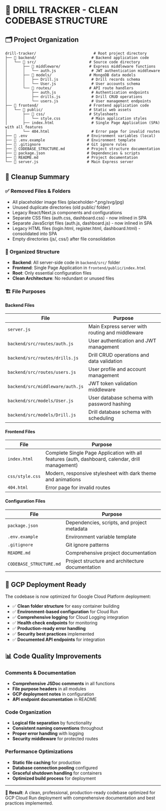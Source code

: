 # 📁 DRILL TRACKER - CLEAN CODEBASE STRUCTURE

## 🗂️ Project Organization

```
drill-tracker/                          # Root project directory
├── 📁 backend/                         # Backend application code
│   └── 📁 src/                        # Source code directory
│       ├── 📁 middleware/             # Express middleware functions
│       │   └── auth.js                # JWT authentication middleware
│       ├── 📁 models/                 # MongoDB data models
│       │   ├── Drill.js               # Drill records schema
│       │   └── User.js                # User accounts schema
│       └── 📁 routes/                 # API route handlers
│           ├── auth.js                # Authentication endpoints
│           ├── drills.js              # Drill CRUD operations
│           └── users.js               # User management endpoints
├── 📁 frontend/                       # Frontend application code
│   └── 📁 public/                     # Static web assets
│       ├── 📁 css/                    # Stylesheets
│       │   └── style.css              # Main application styles
│       ├── index.html                 # Single Page Application (SPA) with all features
│       └── 404.html                   # Error page for invalid routes
├── 📄 .env                           # Environment variables (local)
├── 📄 .env.example                   # Environment template
├── 📄 .gitignore                     # Git ignore rules
├── 📄 CODEBASE_STRUCTURE.md          # Project structure documentation
├── 📄 package.json                   # Dependencies & scripts
├── 📄 README.md                      # Project documentation
└── 📄 server.js                      # Main Express server
```

## 🧹 Cleanup Summary

### ✅ Removed Files & Folders
- All placeholder image files (placeholder-*.png/svg/jpg)
- Unused duplicate directories (old public/ folder)
- Legacy React/Next.js components and configurations
- Separate CSS files (auth.css, dashboard.css) - now inlined in SPA
- Separate JavaScript files (auth.js, dashboard.js) - now inlined in SPA
- Legacy HTML files (login.html, register.html, dashboard.html) - consolidated into SPA
- Empty directories (js/, css/) after file consolidation

### 📂 Organized Structure
- **Backend**: All server-side code in `backend/src/` folder
- **Frontend**: Single Page Application in `frontend/public/index.html`
- **Root**: Only essential configuration files
- **Clean Architecture**: No redundant or unused files

### 🏗️ File Purposes

#### Backend Files
| File | Purpose |
|------|---------|
| `server.js` | Main Express server with routing and middleware |
| `backend/src/routes/auth.js` | User authentication and JWT management |
| `backend/src/routes/drills.js` | Drill CRUD operations and data validation |
| `backend/src/routes/users.js` | User profile and account management |
| `backend/src/middleware/auth.js` | JWT token validation middleware |
| `backend/src/models/User.js` | User database schema with password hashing |
| `backend/src/models/Drill.js` | Drill database schema with scheduling |

#### Frontend Files
| File | Purpose |
|------|---------|
| `index.html` | Complete Single Page Application with all features (auth, dashboard, calendar, drill management) |
| `css/style.css` | Modern, responsive stylesheet with dark theme and animations |
| `404.html` | Error page for invalid routes |

#### Configuration Files
| File | Purpose |
|------|---------|
| `package.json` | Dependencies, scripts, and project metadata |
| `.env.example` | Environment variable template |
| `.gitignore` | Git ignore patterns |
| `README.md` | Comprehensive project documentation |
| `CODEBASE_STRUCTURE.md` | Project structure and architecture documentation |

## 🚀 GCP Deployment Ready

The codebase is now optimized for Google Cloud Platform deployment:

- ✅ **Clean folder structure** for easy container building
- ✅ **Environment-based configuration** for Cloud Run
- ✅ **Comprehensive logging** for Cloud Logging integration
- ✅ **Health check endpoints** for monitoring
- ✅ **Production-ready error handling**
- ✅ **Security best practices** implemented
- ✅ **Documented API endpoints** for integration

## 📊 Code Quality Improvements

### Comments & Documentation
- **Comprehensive JSDoc comments** in all functions
- **File purpose headers** in all modules
- **GCP deployment notes** in configuration
- **API endpoint documentation** in README

### Code Organization
- **Logical file separation** by functionality
- **Consistent naming conventions** throughout
- **Proper error handling** with logging
- **Security middleware** for protected routes

### Performance Optimizations
- **Static file caching** for production
- **Database connection pooling** configured
- **Graceful shutdown handling** for containers
- **Optimized build process** for deployment

---

**🎯 Result**: A clean, professional, production-ready codebase optimized for GCP Cloud Run deployment with comprehensive documentation and best practices implemented.
